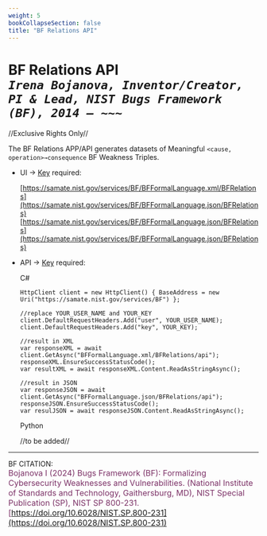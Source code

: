 ```yaml
---
weight: 5
bookCollapseSection: false
title: "BF Relations API"
---
```


<!-- Google tag (gtag.js) -->
<script async src="https://www.googletagmanager.com/gtag/js?id=G-PJ364XPP9F"></script>
<script>
  window.dataLayer = window.dataLayer || [];
  function gtag(){dataLayer.push(arguments);}
  gtag('js', new Date());

  gtag('config', 'G-PJ364XPP9F');
</script>

# BF Relations API <br/> _`Irena Bojanova, Inventor/Creator, PI & Lead, NIST Bugs Framework (BF), 2014 – ~~~`_

//Exclusive Rights Only//

The BF Relations APP/API generates datasets of Meaningful `<cause, operation>→consequence` BF Weakness Triples.
<!-- 
- BF Weakness Relations Excerpt &rarr; no Key required: 

  [https://samate.nist.gov/services/BF/BFFormalLanguage.xml/BFRelations](https://samate.nist.gov/services/BF/BFFormalLanguage.xml/Relations)<br/>
  [https://samate.nist.gov/services/BF/BFFormalLanguage.json/BFRelations](https://samate.nist.gov/services/BFFormalLanguage.json/Relations) -->

- UI &rarr; [Key](https://forms.gle/SRZyva5Vn1i4dQQ2A) required:

  [https://samate.nist.gov/services/BF/BFFormalLanguage.xml/BFRelations](https://samate.nist.gov/services/BF/BFFormalLanguage.json/BFRelations)<br/>
  [https://samate.nist.gov/services/BF/BFFormalLanguage.json/BFRelations](https://samate.nist.gov/services/BF/BFFormalLanguage.json/BFRelations)

- API &rarr; [Key](https://forms.gle/SRZyva5Vn1i4dQQ2A) required: <br/>

  C# <br/>
        
      HttpClient client = new HttpClient() { BaseAddress = new Uri("https://samate.nist.gov/services/BF") };

      //replace YOUR_USER_NAME and YOUR_KEY
      client.DefaultRequestHeaders.Add("user", YOUR_USER_NAME);
      client.DefaultRequestHeaders.Add("key", YOUR_KEY);

      //result in XML
      var responseXML = await client.GetAsync("BFFormalLanguage.xml/BFRelations/api");
      responseXML.EnsureSuccessStatusCode();        
      var resultXML = await responseXML.Content.ReadAsStringAsync();

      //result in JSON
      var responseJSON = await client.GetAsync("BFFormalLanguage.json/BFRelations/api");       
      responseJSON.EnsureSuccessStatusCode();         
      var resulJSON = await responseJSON.Content.ReadAsStringAsync();

   Python
      
    //to be added//
_________________________________

BF CITATION: <br/>
<l style="font-size: 16px; color: #7D3368"> Bojanova I (2024) Bugs Framework (BF): Formalizing Cybersecurity Weaknesses and Vulnerabilities. (National Institute of Standards and Technology, Gaithersburg, MD), NIST Special Publication (SP), NIST SP 800-231. [https://doi.org/10.6028/NIST.SP.800-231](https://doi.org/10.6028/NIST.SP.800-231)</l>  <br/>